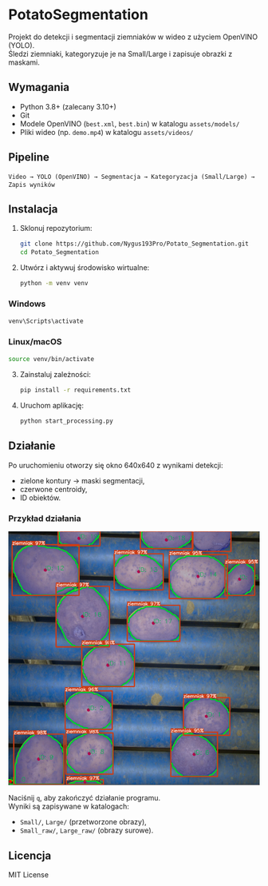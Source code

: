 ﻿# PotatoSegmentation

Projekt do detekcji i segmentacji ziemniaków w wideo z użyciem OpenVINO (YOLO).  
Śledzi ziemniaki, kategoryzuje je na Small/Large i zapisuje obrazki z maskami.  

## Wymagania
- Python 3.8+ (zalecany 3.10+)  
- Git  
- Modele OpenVINO (`best.xml`, `best.bin`) w katalogu `assets/models/`  
- Pliki wideo (np. `demo.mp4`) w katalogu `assets/videos/`  

## Pipeline
```
Video → YOLO (OpenVINO) → Segmentacja → Kategoryzacja (Small/Large) → Zapis wyników
```

## Instalacja

1. Sklonuj repozytorium:
   ```bash
   git clone https://github.com/Nygus193Pro/Potato_Segmentation.git
   cd Potato_Segmentation
   ```

2. Utwórz i aktywuj środowisko wirtualne:
   ```bash
   python -m venv venv
   ```

### Windows
```bash
venv\Scripts\activate
```

### Linux/macOS
```bash
source venv/bin/activate
```

3. Zainstaluj zależności:
   ```bash
   pip install -r requirements.txt
   ```

4. Uruchom aplikację:
   ```bash
   python start_processing.py
   ```

## Działanie
Po uruchomieniu otworzy się okno 640x640 z wynikami detekcji:  
- zielone kontury → maski segmentacji,  
- czerwone centroidy,  
- ID obiektów.  

### Przykład działania
<p align="center">
  <img src="assets/screenshot.png" alt="Screenshot działania" width="520">
</p>

Naciśnij `q`, aby zakończyć działanie programu.  
Wyniki są zapisywane w katalogach:  
- `Small/`, `Large/` (przetworzone obrazy),  
- `Small_raw/`, `Large_raw/` (obrazy surowe).  

## Licencja
MIT License
